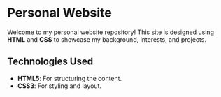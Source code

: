 # Personal Website

Welcome to my personal website repository! This site is designed using **HTML** and **CSS** to showcase my background, interests, and projects.

## Technologies Used

- **HTML5**: For structuring the content.
- **CSS3**: For styling and layout.
